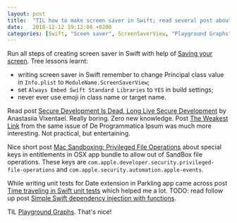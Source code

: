 ```yaml
---
layout: post
title:  "TIL how to make screen saver in Swift; read several post about secure development"
date:   2018-12-12 19:12:00 +0200
categories: [Swift, "Sceen saver", ScreenSaverView, "Playground Graphs", "Dependency injection"]
---
```

Run all steps of creating screen saver in Swift with help of [Saving your screen](https://pedrommcarrasco.github.io/posts/Saving-your-screen/). Tree lessons learnt:

* writing screen saver in Swift remember to change Principal class value in `Info.plist` to `ModuleName.ScreenSaverView`;
* set `Always Embed Swift Standard Libraries` to `YES` in build settings;
* never ever use emoji in class name or target name.

Read post [Secure Development Is Dead, Long Live Secure Development](https://deprogrammaticaipsum.com/2018/12/03/secure-development-is-dead-long-live-secure-development/) by Anastasiia Vixentael. Really boring. Zero new knowledge. Post [The Weakest Link](https://deprogrammaticaipsum.com/2018/12/03/the-weakest-link/) from the same issue of De Programmatica Ipsum was much more interesting. Not practical, but entertaining.

Nice short post [Mac Sandboxing: Privileged File Operations](https://bitsplitting.org/2018/11/15/mac-sandboxing-privileged-file-operations/) about special keys in entitlements in OSX app bundle to allow out of SandBox file operations. These keys are `com.apple.developer.security.privileged-file-operations` and `com.apple.security.automation.apple-events`.

While writing unit tests for Date extension in Parkling app came across post [Time traveling in Swift unit tests](https://medium.com/@johnsundell/time-traveling-in-swift-unit-tests-583a2c3ce85b) which helped me a lot. TODO: read follow up post [Simple Swift dependency injection with functions](https://medium.com/@johnsundell/simple-swift-dependency-injection-with-functions-7b0ec5b49e60).

TIL [Playground Graphs](https://indiestack.com/2018/02/playground-graphs/). That's nice!
